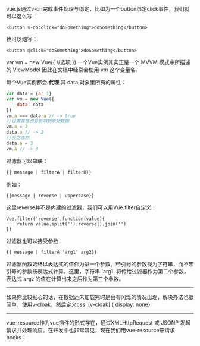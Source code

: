 vue.js通过v-on完成事件处理与绑定，比如为一个button绑定click事件，我们就可以这么写：
```
<button v-on:click="doSomething">doSomething</button>
```
也可以缩写：
```
<button @click="doSomething">doSomething</button>
```

var vm = new Vue({
    //选项
})
一个Vue实例其实正是一个 MVVM 模式中所描述的 ViewModel 因此在文档中经常会使用 vm 这个变量名。

每个Vue实例都会 **代理** 其 data 对象里所有的属性：
``` javascript
var data = {a: 1}
var vm = new Vue({
    data: data
})
vm.a === data.a // -> true
//设置属性也会影响到原始数据
vm.a = 2
data.a // -> 2
//反之亦然
data.a = 3
vm.a // -> 3
```

过滤器可以串联：
``` javascript
{{ message | filterA | filterB}}
```
例如：
```
{{message | reverse | uppercase}}
```
这里reverse并不是内建的过滤器，我们可以用Vue.filter自定义：
```
Vue.filter('reverse',function(value){
    return value.split('').reverse().join('')
})
```
过滤器也可以接受参数：
``` javasript
{{ message | filterA 'arg1' arg2}}
```
过滤器函数始终以表达式的值作为第一个参数。带引号的参数视为字符串，而不带引号的参数按表达式计算。这里，字符串 'arg1' 将传给过滤器作为第二个参数，表达式 `arg2` 的值在计算出来之后作为第三个参数。

---
如果你比较细心的话，在数据还未加载完时是会有闪烁的情况出现，解决办法也很简单，使用v-cloak，然后定义css:
[v-cloak] { display: none}

---

vue-resource作为vue插件的形式存在，通过XMLHttpRequest 或 JSONP 发起请求并处理响应。在开发中也非常常见，现在我们用vue-resource来请求books：


